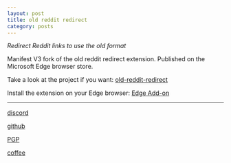 ```yaml
---
layout: post
title: old reddit redirect
category: posts
---
```


*Redirect Reddit links to use the old format*

Manifest V3 fork of the old reddit redirect extension. Published on the Microsoft Edge browser store.


Take a look at the project if you want:
[old-reddit-redirect][old-reddit-redirect]

Install the extension on your Edge browser:
[Edge Add-on][install]

---

[discord][discord]

[github][dqd]

[PGP][PGP]

[coffee][coffee]

[discord]: https://discord.com/channels/@me/dqd#0143
[dqd]: https://github.com/dqdang
[PGP]: https://raw.githubusercontent.com/dqdang/dqdang.github.io/master/derek-dang.asc
[coffee]: https://www.buymeacoffee.com/dqdang
[old-reddit-redirect]: https://github.com/dqdang/old-reddit-redirect
[install]: https://microsoftedge.microsoft.com/addons/detail/old-reddit-redirect/bebfnbmidbcpeipkbillojfaeekadhkj
